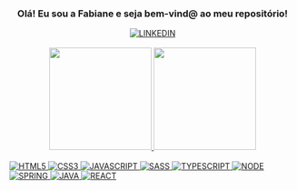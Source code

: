 <div align="center">
  <h3>Olá! Eu sou a Fabiane e seja bem-vind@ ao meu repositório!</h3>
  <a href="https://www.linkedin.com/in/fabianezanoni">
    <img alt="LINKEDIN" src="https://img.shields.io/badge/LinkedIn-0077B5?style=for-the-badge&logo=linkedin&logoColor=white">
  </a>
</div>
<br>
<div align="center">
  <a href="https://github.com/zanoniFab">
  <img  height="180em" src="https://github-readme-stats.vercel.app/api?username=zanoniFab&show_icons=true&theme=dark">
  <img  height="180em" src="https://github-readme-stats.vercel.app/api/top-langs/?username=zanoniFab&layout=compact&theme=dark&langs_count=10&card-width=650">
</div>
<br>
<div>
  <img alt="HTML5" src="https://img.shields.io/badge/HTML5-E34F26?style=for-the-badge&logo=html5&logoColor=white">
  <img alt="CSS3" src="https://img.shields.io/badge/CSS3-1572B6?style=for-the-badge&logo=css3&logoColor=white">
  <img alt="JAVASCRIPT" src="https://img.shields.io/badge/JavaScript-F7DF1E?style=for-the-badge&logo=javascript&logoColor=black">
  <img alt="SASS" src="https://img.shields.io/badge/Sass-CC6699?style=for-the-badge&logo=sass&logoColor=white">
  <img alt="TYPESCRIPT" src="https://img.shields.io/badge/TypeScript-007ACC?style=for-the-badge&logo=typescript&logoColor=white">
  <img alt="NODE" src="https://img.shields.io/badge/Node.js-43853D?style=for-the-badge&logo=node.js&logoColor=white">
  <img alt="SPRING" src="https://img.shields.io/badge/Spring-6DB33F?style=for-the-badge&logo=spring&logoColor=white">
  <img alt="JAVA" src="https://img.shields.io/badge/Java-ED8B00?style=for-the-badge&logo=openjdk&logoColor=white">
  <img alt="REACT" src="https://img.shields.io/badge/React-20232A?style=for-the-badge&logo=react&logoColor=61DAFB">
</div>
